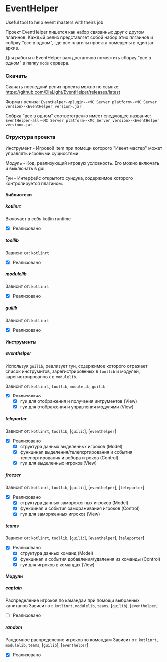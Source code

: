 # EventHelper

Useful tool to help event masters with theirs job

Проект EventHelper пишется как набор связанных друг с другом плагинов.
Каждый релиз представляет собой набор этих плгаинов и собрку "все в одном", где все плагины проекта помещены в один jar архив.

Для работы с EventHelper вам достаточно поместить сборку "все в одном" в папку `mods` сервера.

### Скачать
Скачать последний релиз проекта можно по ссылке: https://github.com/DiaLight/EventHelper/releases/latest

Формат релиза:
`EventHelper-<plugin>-<MC Server platform>-<MC Server version>-<EventHelper version>.jar`

Собрка "все в одном" соответственно имеет следующее название:
`EventHelper-all-<MC Server platform>-<MC Server version>-<EventHelper version>.jar`


### Структура проекта

Инструмент - Игровой item при помощи которого "Ивент мастер" может управлять игровыми сущностями.

Модуль - Код, реализующий игровую условность. Его можно включать и выключать в gui.

Гуи - Интерфейс открытого сундука, содержимое которого контролируется плагином.

#### Библиотеки
##### kotlinrt
Включает в себя kotlin runtime
* [X] Реализовано

##### toollib
Зависит от: `kotlinrt`
* [X] Реализовано

##### modulelib
Зависит от: `kotlinrt`
* [X] Реализовано

##### guilib
Зависит от: `kotlinrt`
* [X] Реализовано

#### Инструменты
##### eventhelper
Используя `guilib`, реализует гуи, содержимое которого отражает список инструмнтов, зарегистрировнных в `toollib` и модулей, зарегистрированных в `modulelib`.

Зависит от: `kotlinrt`, `toollib`, `modulelib`, `guilib`
* [X] Реализовано
  * [X] гуи для отображения и получения интрументов (View)
  * [X] гуи для отображения и управления модулями (View)

##### teleporter
Зависит от: `kotlinrt`, `toollib`, [`guilib`], [`eventhelper`]
* [X] Реализовано
  * [X] структура данных выделенных игроков (Model)
  * [X] функцинал выделения/телепортирования и события телепортирования и вобора игроков (Control)
  * [X] гуи для выделенных игроков (View)

##### freezer
Зависит от: `kotlinrt`, `toollib`, [`guilib`], [`eventhelper`], [`teleporter`]
* [X] Реализовано
  * [X] структура данных замороженных игроков (Model)
  * [X] функцинал и события замораживания игроков (Control)
  * [X] гуи для заморженных игроков (View)

##### teams
Зависит от: `kotlinrt`, `toollib`, [`guilib`], [`eventhelper`], [`teleporter`]
* [X] Реализовано
  * [X] структура данных команд (Model)
  * [X] функцинал и события добавления/удаления из команды (Control)
  * [X] гуи для игроков в командах (View)

#### Модули
##### captain
Распределение игроков по камандам при помощи выбранных капитанов
Зависит от: `kotlinrt`, `modulelib`, `teams`, [`guilib`], [`eventhelper`]
* [ ] Реализовано

##### random
Рандомное распределение игроков по командам
Зависит от: `kotlinrt`, `modulelib`, `teams`, [`guilib`], [`eventhelper`]
* [X] Реализовано
